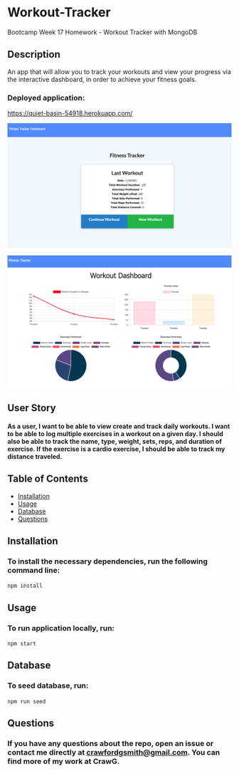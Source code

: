 # Workout-Tracker
Bootcamp Week 17 Homework - Workout Tracker with MongoDB

## Description
An app that will allow you to track your workouts and view your progress via the interactive dashboard, in order to achieve your fitness goals.

### Deployed application: 
https://quiet-basin-54918.herokuapp.com/
  
![Screenshot 1](https://github.com/CrawG/Workout-Tracker/blob/main/public/assets/images/Screen%20Shot%202021-01-19%20at%209.24.19%20PM.png) 

![Screenshot 2](https://github.com/CrawG/Workout-Tracker/blob/main/public/assets/images/Screen%20Shot%202021-01-19%20at%209.34.11%20PM.png) 

## User Story
#### As a user, I want to be able to view create and track daily workouts. I want to be able to log multiple exercises in a workout on a given day. I should also be able to track the name, type, weight, sets, reps, and duration of exercise. If the exercise is a cardio exercise, I should be able to track my distance traveled.
    
## Table of Contents
* [Installation](#installation)
* [Usage](#usage)
* [Database](#database)
* [Questions](#questions)  
    
## Installation
### To install the necessary dependencies, run the following command line:
    npm install 
    
## Usage 
### To run application locally, run:
    npm start  
    
## Database
### To seed database, run:
    npm run seed  
    
## Questions
### If you have any questions about the repo, open an issue or contact me directly at crawfordgsmith@gmail.com. You can find more of my work at CrawG.